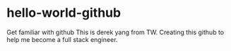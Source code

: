 # hello-world-github
Get familiar with github
This is derek yang from TW.
Creating this github to help me become a full stack engineer.
